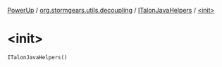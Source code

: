 [PowerUp](../../index.md) / [org.stormgears.utils.decoupling](../index.md) / [ITalonJavaHelpers](index.md) / [&lt;init&gt;](./-init-.md)

# &lt;init&gt;

`ITalonJavaHelpers()`